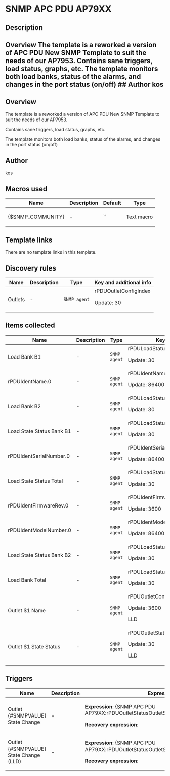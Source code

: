 # SNMP APC PDU AP79XX

## Description

## Overview The template is a reworked a version of APC PDU New SNMP Template to suit the needs of our AP7953. Contains sane triggers, load status, graphs, etc. The template monitors both load banks, status of the alarms, and changes in the port status (on/off) ## Author kos 

## Overview

The template is a reworked a version of APC PDU New SNMP Template to suit the needs of our AP7953.


Contains sane triggers, load status, graphs, etc.


The template monitors both load banks, status of the alarms, and changes in the port status (on/off) 



## Author

kos

## Macros used

|Name|Description|Default|Type|
|----|-----------|-------|----|
|{$SNMP_COMMUNITY}|<p>-</p>|``|Text macro|
## Template links

There are no template links in this template.

## Discovery rules

|Name|Description|Type|Key and additional info|
|----|-----------|----|----|
|Outlets|<p>-</p>|`SNMP agent`|rPDUOutletConfigIndex<p>Update: 30</p>|
## Items collected

|Name|Description|Type|Key and additional info|
|----|-----------|----|----|
|Load Bank B1|<p>-</p>|`SNMP agent`|rPDULoadStatusLoad.2<p>Update: 30</p>|
|rPDUIdentName.0|<p>-</p>|`SNMP agent`|rPDUIdentName.0<p>Update: 86400</p>|
|Load Bank B2|<p>-</p>|`SNMP agent`|rPDULoadStatusLoad.3<p>Update: 30</p>|
|Load State Status Bank B1|<p>-</p>|`SNMP agent`|rPDULoadStatusLoadState.2<p>Update: 30</p>|
|rPDUIdentSerialNumber.0|<p>-</p>|`SNMP agent`|rPDUIdentSerialNumber.0<p>Update: 86400</p>|
|Load State Status Total|<p>-</p>|`SNMP agent`|rPDULoadStatusLoadState.1<p>Update: 30</p>|
|rPDUIdentFirmwareRev.0|<p>-</p>|`SNMP agent`|rPDUIdentFirmwareRev.0<p>Update: 3600</p>|
|rPDUIdentModelNumber.0|<p>-</p>|`SNMP agent`|rPDUIdentModelNumber.0<p>Update: 86400</p>|
|Load State Status Bank B2|<p>-</p>|`SNMP agent`|rPDULoadStatusLoadState.3<p>Update: 30</p>|
|Load Bank Total|<p>-</p>|`SNMP agent`|rPDULoadStatusLoad.1<p>Update: 30</p>|
|Outlet $1 Name|<p>-</p>|`SNMP agent`|rPDUOutletConfigOutletName[{#SNMPINDEX}]<p>Update: 3600</p><p>LLD</p>|
|Outlet $1 State Status|<p>-</p>|`SNMP agent`|rPDUOutletStatusOutletState[{#SNMPINDEX}]<p>Update: 30</p><p>LLD</p>|
## Triggers

|Name|Description|Expression|Priority|
|----|-----------|----------|--------|
|Outlet {#SNMPVALUE} State Change|<p>-</p>|<p>**Expression**: {SNMP APC PDU AP79XX:rPDUOutletStatusOutletState[{#SNMPINDEX}].diff()}=1</p><p>**Recovery expression**: </p>|information|
|Outlet {#SNMPVALUE} State Change (LLD)|<p>-</p>|<p>**Expression**: {SNMP APC PDU AP79XX:rPDUOutletStatusOutletState[{#SNMPINDEX}].diff()}=1</p><p>**Recovery expression**: </p>|information|
